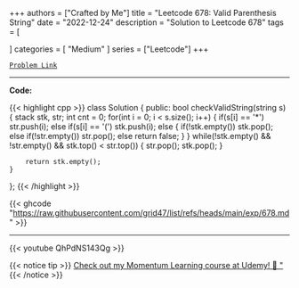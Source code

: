 
+++
authors = ["Crafted by Me"]
title = "Leetcode 678: Valid Parenthesis String"
date = "2022-12-24"
description = "Solution to Leetcode 678"
tags = [
    
]
categories = [
    "Medium"
]
series = ["Leetcode"]
+++



[`Problem Link`](https://leetcode.com/problems/valid-parenthesis-string/description/)

---

**Code:**

{{< highlight cpp >}}
class Solution {
public:
    bool checkValidString(string s) {
        stack<int> stk, str;
        int cnt = 0;
        for(int i = 0; i < s.size(); i++) {
            if(s[i] == '*')
                str.push(i);
            else if(s[i] == '(')
                stk.push(i);
            else {
                if(!stk.empty())
                stk.pop();
                else if(!str.empty()) str.pop();
                else return false;
            }
        }
        while(!stk.empty() && !str.empty() && stk.top() < str.top()) {
            str.pop();
            stk.pop();
        }

        return stk.empty();
    }
};
{{< /highlight >}}

{{< ghcode "https://raw.githubusercontent.com/grid47/list/refs/heads/main/exp/678.md" >}}

---

{{< youtube QhPdNS143Qg >}}

{{< notice tip >}}
[Check out my Momentum Learning course at Udemy! 🚀 "](https://www.udemy.com/course/blind-75-the-data-structures-and-algorithms-essentials/)
{{< /notice >}}


